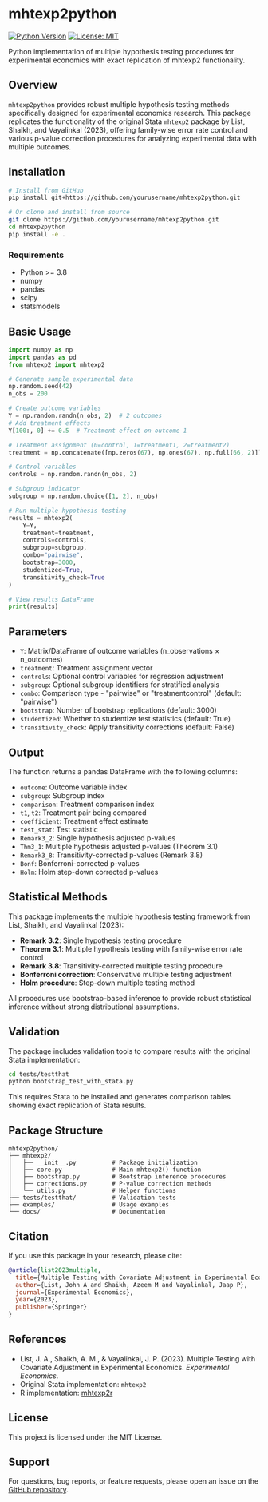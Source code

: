 # mhtexp2python

[![Python Version](https://img.shields.io/badge/python-3.8+-blue.svg)](https://python.org)
[![License: MIT](https://img.shields.io/badge/License-MIT-yellow.svg)](https://opensource.org/licenses/MIT)

Python implementation of multiple hypothesis testing procedures for experimental economics with exact replication of mhtexp2 functionality.

## Overview

`mhtexp2python` provides robust multiple hypothesis testing methods specifically designed for experimental economics research. This package replicates the functionality of the original Stata `mhtexp2` package by List, Shaikh, and Vayalinkal (2023), offering family-wise error rate control and various p-value correction procedures for analyzing experimental data with multiple outcomes.

## Installation

```bash
# Install from GitHub
pip install git+https://github.com/yourusername/mhtexp2python.git

# Or clone and install from source
git clone https://github.com/yourusername/mhtexp2python.git
cd mhtexp2python
pip install -e .
```

### Requirements

- Python >= 3.8
- numpy
- pandas  
- scipy
- statsmodels

## Basic Usage

```python
import numpy as np
import pandas as pd
from mhtexp2 import mhtexp2

# Generate sample experimental data
np.random.seed(42)
n_obs = 200

# Create outcome variables
Y = np.random.randn(n_obs, 2)  # 2 outcomes
# Add treatment effects
Y[100:, 0] += 0.5  # Treatment effect on outcome 1

# Treatment assignment (0=control, 1=treatment1, 2=treatment2)
treatment = np.concatenate([np.zeros(67), np.ones(67), np.full(66, 2)])

# Control variables
controls = np.random.randn(n_obs, 2)

# Subgroup indicator
subgroup = np.random.choice([1, 2], n_obs)

# Run multiple hypothesis testing
results = mhtexp2(
    Y=Y,
    treatment=treatment,
    controls=controls,
    subgroup=subgroup,
    combo="pairwise",
    bootstrap=3000,
    studentized=True,
    transitivity_check=True
)

# View results DataFrame
print(results)
```

## Parameters

- `Y`: Matrix/DataFrame of outcome variables (n_observations × n_outcomes)
- `treatment`: Treatment assignment vector
- `controls`: Optional control variables for regression adjustment
- `subgroup`: Optional subgroup identifiers for stratified analysis  
- `combo`: Comparison type - "pairwise" or "treatmentcontrol" (default: "pairwise")
- `bootstrap`: Number of bootstrap replications (default: 3000)
- `studentized`: Whether to studentize test statistics (default: True)
- `transitivity_check`: Apply transitivity corrections (default: False)

## Output

The function returns a pandas DataFrame with the following columns:

- `outcome`: Outcome variable index
- `subgroup`: Subgroup index  
- `comparison`: Treatment comparison index
- `t1`, `t2`: Treatment pair being compared
- `coefficient`: Treatment effect estimate
- `test_stat`: Test statistic
- `Remark3_2`: Single hypothesis adjusted p-values
- `Thm3_1`: Multiple hypothesis adjusted p-values (Theorem 3.1)
- `Remark3_8`: Transitivity-corrected p-values (Remark 3.8)
- `Bonf`: Bonferroni-corrected p-values
- `Holm`: Holm step-down corrected p-values

## Statistical Methods

This package implements the multiple hypothesis testing framework from List, Shaikh, and Vayalinkal (2023):

- **Remark 3.2**: Single hypothesis testing procedure
- **Theorem 3.1**: Multiple hypothesis testing with family-wise error rate control
- **Remark 3.8**: Transitivity-corrected multiple testing procedure
- **Bonferroni correction**: Conservative multiple testing adjustment
- **Holm procedure**: Step-down multiple testing method

All procedures use bootstrap-based inference to provide robust statistical inference without strong distributional assumptions.

## Validation

The package includes validation tools to compare results with the original Stata implementation:

```bash
cd tests/testthat
python bootstrap_test_with_stata.py
```

This requires Stata to be installed and generates comparison tables showing exact replication of Stata results.

## Package Structure

```
mhtexp2python/
├── mhtexp2/
│   ├── __init__.py          # Package initialization
│   ├── core.py              # Main mhtexp2() function
│   ├── bootstrap.py         # Bootstrap inference procedures
│   ├── corrections.py       # P-value correction methods
│   └── utils.py             # Helper functions
├── tests/testthat/          # Validation tests
├── examples/                # Usage examples
└── docs/                    # Documentation
```

## Citation

If you use this package in your research, please cite:

```bibtex
@article{list2023multiple,
  title={Multiple Testing with Covariate Adjustment in Experimental Economics},
  author={List, John A and Shaikh, Azeem M and Vayalinkal, Jaap P},
  journal={Experimental Economics},
  year={2023},
  publisher={Springer}
}
```

## References

- List, J. A., Shaikh, A. M., & Vayalinkal, J. P. (2023). Multiple Testing with Covariate Adjustment in Experimental Economics. *Experimental Economics*.
- Original Stata implementation: `mhtexp2`
- R implementation: [mhtexp2r](https://github.com/elliotjames-paschal/mhtexp2r)

## License

This project is licensed under the MIT License.

## Support

For questions, bug reports, or feature requests, please open an issue on the [GitHub repository](https://github.com/yourusername/mhtexp2python/issues).